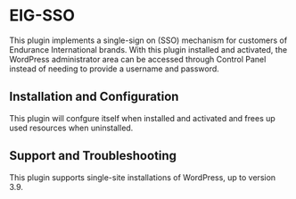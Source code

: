 # EIG-SSO #

This plugin implements a single-sign on (SSO) mechanism for customers of Endurance
International brands. With this plugin installed and activated, the WordPress
administrator area can be accessed through Control Panel instead of needing to
provide a username and password.

## Installation and Configuration ##
This plugin will confgure itself when installed and activated and frees up used
resources when uninstalled.

## Support and Troubleshooting ##
This plugin supports single-site installations of WordPress, up to version 3.9.
